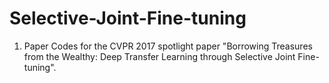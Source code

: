 # Selective-Joint-Fine-tuning
1. Paper
Codes for the CVPR 2017 spotlight paper "Borrowing Treasures from the Wealthy: Deep Transfer Learning through Selective Joint Fine-tuning".

